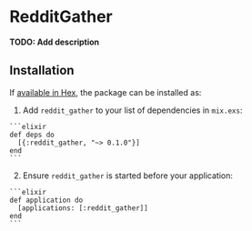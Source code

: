 # RedditGather

**TODO: Add description**

## Installation

If [available in Hex](https://hex.pm/docs/publish), the package can be installed as:

  1. Add `reddit_gather` to your list of dependencies in `mix.exs`:

    ```elixir
    def deps do
      [{:reddit_gather, "~> 0.1.0"}]
    end
    ```

  2. Ensure `reddit_gather` is started before your application:

    ```elixir
    def application do
      [applications: [:reddit_gather]]
    end
    ```

